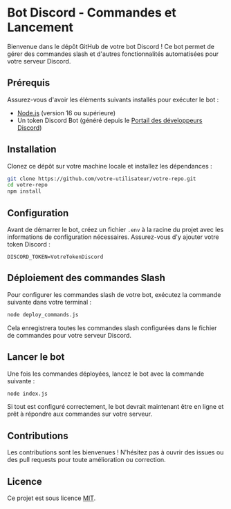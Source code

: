 # Bot Discord - Commandes et Lancement

Bienvenue dans le dépôt GitHub de votre bot Discord ! Ce bot permet de gérer des commandes slash et d'autres fonctionnalités automatisées pour votre serveur Discord.

## Prérequis

Assurez-vous d'avoir les éléments suivants installés pour exécuter le bot :
- [Node.js](https://nodejs.org/) (version 16 ou supérieure)
- Un token Discord Bot (généré depuis le [Portail des développeurs Discord](https://discord.com/developers/applications))

## Installation

Clonez ce dépôt sur votre machine locale et installez les dépendances :

```bash
git clone https://github.com/votre-utilisateur/votre-repo.git
cd votre-repo
npm install
```

## Configuration

Avant de démarrer le bot, créez un fichier `.env` à la racine du projet avec les informations de configuration nécessaires. Assurez-vous d'y ajouter votre token Discord :

```env
DISCORD_TOKEN=VotreTokenDiscord
```

## Déploiement des commandes Slash

Pour configurer les commandes slash de votre bot, exécutez la commande suivante dans votre terminal :

```bash
node deploy_commands.js
```

Cela enregistrera toutes les commandes slash configurées dans le fichier de commandes pour votre serveur Discord.

## Lancer le bot

Une fois les commandes déployées, lancez le bot avec la commande suivante :

```bash
node index.js
```

Si tout est configuré correctement, le bot devrait maintenant être en ligne et prêt à répondre aux commandes sur votre serveur.

## Contributions

Les contributions sont les bienvenues ! N'hésitez pas à ouvrir des issues ou des pull requests pour toute amélioration ou correction.

## Licence

Ce projet est sous licence [MIT](./LICENSE).
